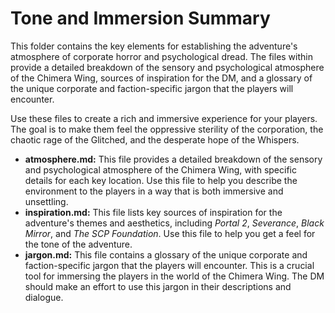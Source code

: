 # Tone and Immersion Summary

This folder contains the key elements for establishing the adventure's atmosphere of corporate horror and psychological dread. The files within provide a detailed breakdown of the sensory and psychological atmosphere of the Chimera Wing, sources of inspiration for the DM, and a glossary of the unique corporate and faction-specific jargon that the players will encounter.

Use these files to create a rich and immersive experience for your players. The goal is to make them feel the oppressive sterility of the corporation, the chaotic rage of the Glitched, and the desperate hope of the Whispers.

*   **atmosphere.md:** This file provides a detailed breakdown of the sensory and psychological atmosphere of the Chimera Wing, with specific details for each key location. Use this file to help you describe the environment to the players in a way that is both immersive and unsettling.
*   **inspiration.md:** This file lists key sources of inspiration for the adventure's themes and aesthetics, including *Portal 2*, *Severance*, *Black Mirror*, and *The SCP Foundation*. Use this file to help you get a feel for the tone of the adventure.
*   **jargon.md:** This file contains a glossary of the unique corporate and faction-specific jargon that the players will encounter. This is a crucial tool for immersing the players in the world of the Chimera Wing. The DM should make an effort to use this jargon in their descriptions and dialogue.